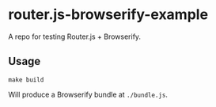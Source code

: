 router.js-browserify-example
============================

A repo for testing Router.js + Browserify.

## Usage

    make build

Will produce a Browserify bundle at `./bundle.js`.

